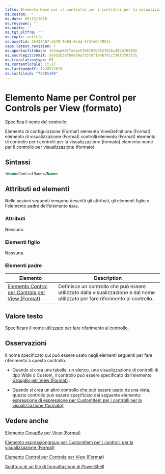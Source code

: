 ```yaml
---
title: Elemento Name per il controllo per i controlli per la visualizzazione (Format) | Microsoft Docs
ms.custom: ''
ms.date: 09/13/2016
ms.reviewer: ''
ms.suite: ''
ms.tgt_pltfrm: ''
ms.topic: article
ms.assetid: 26437467-d578-4e8d-8cdd-17dfe644957a
caps.latest.revision: 7
ms.openlocfilehash: 7e24aa60f7abae5768707d2527826c452b709002
ms.sourcegitcommit: debd2b38fb8070a7357bf1a4bf9cc736f3702f31
ms.translationtype: MT
ms.contentlocale: it-IT
ms.lasthandoff: 12/05/2019
ms.locfileid: "72365100"
---
```

# <a name="name-element-for-control-for-controls-for-view-format"></a>Elemento Name per Control per Controls per View (formato)

Specifica il nome del controllo.

Elemento di configurazione (Format) elemento ViewDefinitions (Format) elemento di visualizzazione (Format) controlli elemento (Format) elemento di controllo per i controlli per la visualizzazione (formato) elemento nome per il controllo per visualizzazione (formato)

## <a name="syntax"></a>Sintassi

```xml
<Name>ControlName</Name>
```

## <a name="attributes-and-elements"></a>Attributi ed elementi

Nelle sezioni seguenti vengono descritti gli attributi, gli elementi figlio e l'elemento padre dell'elemento `Name`.

### <a name="attributes"></a>Attributi

Nessuna.

### <a name="child-elements"></a>Elementi figlio

Nessuna.

### <a name="parent-elements"></a>Elementi padre

|Elemento|Description|
|-------------|-----------------|
|[Elemento Control per Controls per View (Format)](./control-element-for-controls-for-view-format.md)|Definisce un controllo che può essere utilizzato dalla visualizzazione e dal nome utilizzato per fare riferimento al controllo.|

## <a name="text-value"></a>Valore testo

Specificare il nome utilizzato per fare riferimento al controllo.

## <a name="remarks"></a>Osservazioni

Il nome specificato qui può essere usato negli elementi seguenti per fare riferimento a questo controllo.

- Quando si crea una tabella, un elenco, una visualizzazione di controlli di tipo Wide o Custom, il controllo può essere specificato dall'elemento [GroupBy per View (Format)](./groupby-element-for-view-format.md) .

- Quando si crea un altro controllo che può essere usato da una vista, questo controllo può essere specificato dal seguente elemento: [espressione di espressione per CustomItem per i controlli per la visualizzazione (formato)](./expressionbinding-element-for-customitem-for-controls-for-view-format.md)

## <a name="see-also"></a>Vedere anche

[Elemento GroupBy per View (Format)](./groupby-element-for-view-format.md)

[Elemento expressiongroup per CustomItem per i controlli per la visualizzazione (Format)](./expressionbinding-element-for-customitem-for-controls-for-view-format.md)

[Elemento Control per Controls per View (Format)](./control-element-for-controls-for-view-format.md)

[Scrittura di un file di formattazione di PowerShell](./writing-a-powershell-formatting-file.md)

